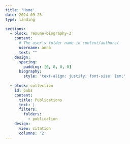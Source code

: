 ```yaml
---
title: 'Home'
date: 2024-09-25
type: landing

sections:
  - block: resume-biography-3
    content:
      # The user's folder name in content/authors/
      username: anna
      text: ""
    design:
      spacing:
        padding: [0, 0, 0, 0]
      biography:
        style: 'text-align: justify; font-size: 1em;'
        
  - block: collection
    id: pubs
    content:
      title: Publications
      text: |-
      filters:
        folders:
          - publication
    design:
      view: citation
      columns: '2'
---
```

